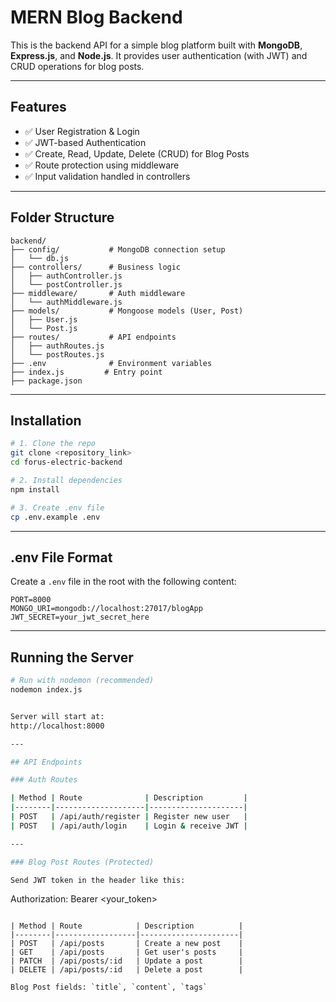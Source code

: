 # MERN Blog Backend

This is the backend API for a simple blog platform built with **MongoDB**, **Express.js**, and **Node.js**. It provides user authentication (with JWT) and CRUD operations for blog posts.

---
## Features

- ✅ User Registration & Login
- ✅ JWT-based Authentication
- ✅ Create, Read, Update, Delete (CRUD) for Blog Posts
- ✅ Route protection using middleware
- ✅ Input validation handled in controllers

---

## Folder Structure

```
backend/
├── config/           # MongoDB connection setup
│   └── db.js
├── controllers/      # Business logic
│   ├── authController.js
│   └── postController.js
├── middleware/       # Auth middleware
│   └── authMiddleware.js
├── models/           # Mongoose models (User, Post)
│   ├── User.js
│   └── Post.js
├── routes/           # API endpoints
│   ├── authRoutes.js
│   └── postRoutes.js
├── .env              # Environment variables
├── index.js         # Entry point
├── package.json
```

---

## Installation

```bash
# 1. Clone the repo
git clone <repository_link>
cd forus-electric-backend

# 2. Install dependencies
npm install

# 3. Create .env file
cp .env.example .env
```

---

## .env File Format

Create a `.env` file in the root with the following content:

```env
PORT=8000
MONGO_URI=mongodb://localhost:27017/blogApp
JWT_SECRET=your_jwt_secret_here
```

---

## Running the Server

```bash
# Run with nodemon (recommended)
nodemon index.js


Server will start at:
http://localhost:8000

---

## API Endpoints

### Auth Routes

| Method | Route              | Description         |
|--------|--------------------|---------------------|
| POST   | /api/auth/register | Register new user   |
| POST   | /api/auth/login    | Login & receive JWT |

---

### Blog Post Routes (Protected)

Send JWT token in the header like this:

```
Authorization: Bearer <your_token>
```

| Method | Route            | Description          |
|--------|------------------|----------------------|
| POST   | /api/posts       | Create a new post    |
| GET    | /api/posts       | Get user's posts     |
| PATCH  | /api/posts/:id   | Update a post        |
| DELETE | /api/posts/:id   | Delete a post        |

Blog Post fields: `title`, `content`, `tags`
